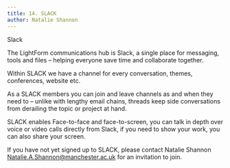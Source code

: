 ```yaml
---
title: 14. SLACK
author: Natalie Shannon
---
```


Slack

The LightForm communications hub is Slack, a single place for messaging, tools and files – helping everyone save time and collaborate together.

Within SLACK we have a channel for every conversation, themes, conferences, website etc.

As a SLACK members you can join and leave channels as and when they need to – unlike with lengthy email chains, threads keep side conversations from derailing the topic or project at hand.

SLACK enables Face-to-face and face-to-screen, you can talk in depth over voice or video calls directly from Slack, if you need to show your work, you can also share your screen.

If you have not yet signed up to SLACK, please contact Natalie Shannon Natalie.A.Shannon@manchester.ac.uk for an invitation to join.


